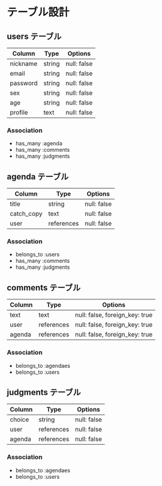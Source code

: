 # テーブル設計

## users テーブル

| Column     | Type    | Options     |
| --------   | ------  | ----------- |
| nickname   | string  | null: false |
| email      | string  | null: false |
| password   | string  | null: false |
| sex        | string  | null: false |
| age        | string  | null: false |
| profile    | text    | null: false |



### Association

- has_many :agenda
- has_many :comments
- has_many :judgments

## agenda テーブル

| Column     | Type       | Options     |
| ------     | ------     | ----------- |
| title      | string     | null: false |
| catch_copy | text       | null: false |
| user       | references | null: false |


### Association

- belongs_to :users
- has_many :comments
- has_many :judgments

## comments テーブル

| Column    | Type       | Options                        |
| ------    | ---------- | ------------------------------ |
| text      | text       | null: false, foreign_key: true |
| user      | references | null: false, foreign_key: true |
| agenda | references | null: false, foreign_key: true |

### Association

- belongs_to :agendaes
- belongs_to :users

## judgments テーブル

| Column     | Type       | Options     |
| ---------- | ---------- | ----------- |
| choice     | string     | null: false |
| user       | references | null: false |
| agenda     | references | null: false |

### Association

- belongs_to :agendaes
- belongs_to :users